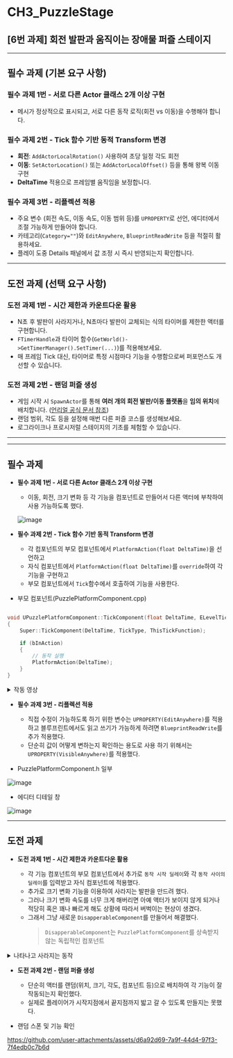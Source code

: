 # CH3_PuzzleStage
## [6번 과제] 회전 발판과 움직이는 장애물 퍼즐 스테이지
---
## 필수 과제 (기본 요구 사항)

### **필수 과제 1번 - 서로 다른 Actor 클래스 2개 이상 구현**

- 메시가 정상적으로 표시되고, 서로 다른 동작 로직(회전 vs 이동)을 수행해야 합니다.

### **필수 과제 2번 - Tick 함수 기반 동적 Transform 변경**

- **회전**: `AddActorLocalRotation()` 사용하여 초당 일정 각도 회전
- **이동**: `SetActorLocation()` 또는 `AddActorLocalOffset()` 등을 통해 왕복 이동 구현
- **DeltaTime** 적용으로 프레임별 움직임을 보정합니다.

### **필수 과제 3번 - 리플렉션 적용**

- 주요 변수 (회전 속도, 이동 속도, 이동 범위 등)를 `UPROPERTY`로 선언, 에디터에서 조절 가능하게 만들어야 합니다.
- 카테고리(`Category=""`)와 `EditAnywhere`, `BlueprintReadWrite` 등을 적절히 활용하세요.
- 플레이 도중 Details 패널에서 값 조정 시 즉시 반영되는지 확인합니다.

---
## 도전 과제 (선택 요구 사항)

### **도전 과제 1번 - 시간 제한과 카운트다운 활용**

- N초 후 발판이 사라지거나, N초마다 발판이 교체되는 식의 타이머를 제한한 액터를 구현합니다.
- `FTimerHandle`과 타이머 함수(`GetWorld()->GetTimerManager().SetTimer(...)`)를 적용해보세요.
- 매 프레임 Tick 대신, 타이머로 특정 시점마다 기능을 수행함으로써 퍼포먼스도 개선할 수 있습니다.

### **도전 과제 2번 - 랜덤 퍼즐 생성**

- 게임 시작 시 `SpawnActor`를 통해 **여러 개의 회전 발판/이동 플랫폼**을 **임의 위치**에 배치합니다. ([언리얼 공식 문서 참조](https://dev.epicgames.com/documentation/ko-kr/unreal-engine/spawning-and-destroying-unreal-engine-actors))
- 랜덤 범위, 각도 등을 설정해 매번 다른 퍼즐 코스를 생성해보세요.
- 로그라이크나 프로시저럴 스테이지의 기초를 체험할 수 있습니다.

---
---
## **필수 과제**

- **필수 과제 1번 - 서로 다른 Actor 클래스 2개 이상 구현**
  
  - 이동, 회전, 크기 변화 등 각 기능을 컴포넌트로 만들어서 다른 액터에 부착하여 사용 가능하도록 했다.

  ![image](https://github.com/user-attachments/assets/c3adb0ec-6708-4f8a-a3be-8e160f8befd8)

- **필수 과제 2번 - Tick 함수 기반 동적 Transform 변경**
  
  - 각 컴포넌트의 부모 컴포넌트에서 `PlatformAction(float DeltaTime)`을 선언하고
  - 자식 컴포넌트에서 `PlatformAction(float DeltaTime)`를 `override`하여 각 기능을 구현하고
  - 부모 컴포넌트에서 `Tick`함수에서 호출하여 기능을 사용한다.
 
- 부모 컴포넌트(PuzzlePlatformComponent.cpp)

```cpp

void UPuzzlePlatformComponent::TickComponent(float DeltaTime, ELevelTick TickType, FActorComponentTickFunction* ThisTickFunction)
{
	Super::TickComponent(DeltaTime, TickType, ThisTickFunction);

	if (bInAction)
	{
		// 동작 실행
		PlatformAction(DeltaTime);
	}
}

```

<details>
<summary>작동 영상</summary>


- 이동
  
https://github.com/user-attachments/assets/3880e872-62c3-4ded-851e-2f99e4b7dbff

- 회전

https://github.com/user-attachments/assets/a683e71c-d144-468d-a3c6-dbbde1e7f7bb

- 크기 변화

https://github.com/user-attachments/assets/bda5f4c4-2b92-45b5-9c06-25bb4d98e5af

</details>


- **필수 과제 3번 - 리플렉션 적용**
  
  - 직접 수정이 가능하도록 하기 위한 변수는 `UPROPERTY(EditAnywhere)`를 적용하고 블루프린트에서도 읽고 쓰기가 가능하게 하려면 `BlueprintReadWrite`를 추가 적용했다.
  - 단순히 값이 어떻게 변하는지 확인하는 용도로 사용 하기 위해서는 `UPROPERTY(VisibleAnywhere)`를 적용했다.

- PuzzlePlatformComponent.h 일부

![image](https://github.com/user-attachments/assets/04032879-0c84-43f4-ac61-ba2b09592ee9)


- 에디터 디테일 창

![image](https://github.com/user-attachments/assets/2a596348-ac69-47f2-ab60-2c81a6b91ffe)

---

## **도전 과제**

- **도전 과제 1번 - 시간 제한과 카운트다운 활용**
  
  - 각 기능 컴포넌트의 부모 컴포넌트에서 추가로 `동작 시작 딜레이`와 각 `동작 사이의 딜레이`를 입력받고 자식 컴포넌트에 적용했다.
  - 추가로 크기 변화 기능을 이용하여 사라지는 발판을 만드려 했다.
  - 그러나 크기 변화 속도를 너무 크게 해버리면 아예 액터가 보이지 않게 되거나 적당히 혹은 꽤나 빠르게 해도 상황에 따라서 버벅이는 현상이 생겼다.
  - 그래서 그냥 새로운 `DisapperableComponent`를 만들어서 해결했다.
    > `DisapperableComponent`는 `PuzzlePlatformComponent`를 상속받지 않는 독립적인 컴포넌트

<details>
<summary>나타나고 사라지는 동작</summary>


https://github.com/user-attachments/assets/13a8aa8f-8238-4006-abda-a990e9c8538f
</details>

- **도전 과제 2번 - 랜덤 퍼즐 생성**
  
  - 단순히 액터를 랜덤(위치, 크기, 각도, 컴포넌트 등)으로 배치하여 각 기능이 잘 작동되는지 확인했다.
  - 실제로 플레이어가 시작지점에서 끝지점까지 밟고 갈 수 있도록 만들지는 못했다.


- 랜덤 스폰 및 기능 확인

https://github.com/user-attachments/assets/d6a92d69-7a9f-44d4-97f3-7f4edb0c7b6d


















